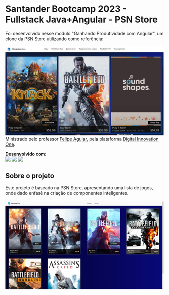 # Santander Bootcamp 2023 - Fullstack Java+Angular - PSN Store

Foi desenvolvido nesse modulo "Ganhando Produtividade com Angular", um clone da PSN Store utilizando como referência:

![PSN Store](./src/assets/psn-reference.png)Ministrado pelo professor
[Felipe Aguiar](https://www.linkedin.com/in/felipe-me/),
pela plataforma
[Digital Innovation One](https://www.dio.me/en).

**Desenvolvido com:**<br/>
<img src="https://img.shields.io/badge/Angular-DD0031?style=for-the-badge&logo=angular&logoColor=white" height="24px"/>
<img src="https://img.shields.io/badge/css3-%231572B6.svg?style=for-the-badge&logo=css3&logoColor=white" height="24px" />
<img src="https://img.shields.io/badge/TypeScript-007ACC?style=for-the-badge&logo=typescript&logoColor=white" height="24px" />

## Sobre o projeto

Este projeto é baseado na PSN Store, apresentando uma lista de jogos, onde dado enfasê na criação de componentes inteligentes.

![Tela desenvolvida no curso, com jogos Battlefield 1, Battlefield 4, Battlefield 5, Battlefield bad company 2, Battlefield hardline e Assassin's creed](image.png)

